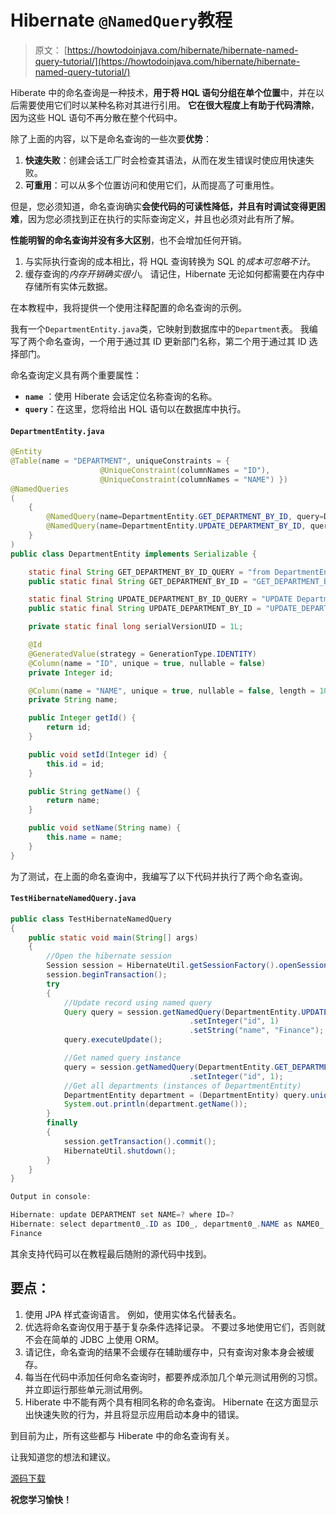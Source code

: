 # Hibernate `@NamedQuery`教程

> 原文： [https://howtodoinjava.com/hibernate/hibernate-named-query-tutorial/](https://howtodoinjava.com/hibernate/hibernate-named-query-tutorial/)

Hiberate 中的命名查询是一种技术，**用于将 HQL 语句分组在单个位置**中，并在以后需要使用它们时以某种名称对其进行引用。 **它在很大程度上有助于代码清除**，因为这些 HQL 语句不再分散在整个代码中。

除了上面的内容，以下是命名查询的一些次要**优势**：

1.  **快速失败**：创建会话工厂时会检查其语法，从而在发生错误时使应用快速失败。
2.  **可重用**：可以从多个位置访问和使用它们，从而提高了可重用性。

但是，您必须知道，命名查询确实**会使代码的可读性降低，并且有时调试变得更困难**，因为您必须找到正在执行的实际查询定义，并且也必须对此有所了解。

**性能明智的命名查询并没有多大区别**，也不会增加任何开销。

1.  与实际执行查询的成本相比，将 HQL 查询转换为 SQL 的*成本可忽略不计*。
2.  缓存查询的*内存开销确实很小*。 请记住，Hibernate 无论如何都需要在内存中存储所有实体元数据。

在本教程中，我将提供一个使用注释配置的命名查询的示例。

我有一个`DepartmentEntity.java`类，它映射到数据库中的`Department`表。 我编写了两个命名查询，一个用于通过其 ID 更新部门名称，第二个用于通过其 ID 选择部门。

命名查询定义具有两个重要属性：

*   **`name`** ：使用 Hiberate 会话定位名称查询的名称。
*   **`query`**：在这里，您将给出 HQL 语句以在数据库中执行。

#### `DepartmentEntity.java`

```java
@Entity
@Table(name = "DEPARTMENT", uniqueConstraints = {
					@UniqueConstraint(columnNames = "ID"),
					@UniqueConstraint(columnNames = "NAME") })
@NamedQueries
(
	{
		@NamedQuery(name=DepartmentEntity.GET_DEPARTMENT_BY_ID, query=DepartmentEntity.GET_DEPARTMENT_BY_ID_QUERY),
		@NamedQuery(name=DepartmentEntity.UPDATE_DEPARTMENT_BY_ID, query=DepartmentEntity.UPDATE_DEPARTMENT_BY_ID_QUERY)
	}
)
public class DepartmentEntity implements Serializable {

	static final String GET_DEPARTMENT_BY_ID_QUERY = "from DepartmentEntity d where d.id = :id"; 
	public static final String GET_DEPARTMENT_BY_ID = "GET_DEPARTMENT_BY_ID"; 

	static final String UPDATE_DEPARTMENT_BY_ID_QUERY = "UPDATE DepartmentEntity d SET d.name=:name where d.id = :id"; 
	public static final String UPDATE_DEPARTMENT_BY_ID = "UPDATE_DEPARTMENT_BY_ID"; 

	private static final long serialVersionUID = 1L;

	@Id
	@GeneratedValue(strategy = GenerationType.IDENTITY)
	@Column(name = "ID", unique = true, nullable = false)
	private Integer id;

	@Column(name = "NAME", unique = true, nullable = false, length = 100)
	private String name;

	public Integer getId() {
		return id;
	}

	public void setId(Integer id) {
		this.id = id;
	}

	public String getName() {
		return name;
	}

	public void setName(String name) {
		this.name = name;
	}
}

```

为了测试，在上面的命名查询中，我编写了以下代码并执行了两个命名查询。

#### **`TestHibernateNamedQuery.java`**

```java
public class TestHibernateNamedQuery 
{
	public static void main(String[] args) 
	{
		//Open the hibernate session
		Session session = HibernateUtil.getSessionFactory().openSession();
		session.beginTransaction();
		try
		{
			//Update record using named query
			Query query = session.getNamedQuery(DepartmentEntity.UPDATE_DEPARTMENT_BY_ID)
										.setInteger("id", 1)
										.setString("name", "Finance");
			query.executeUpdate();

			//Get named query instance
			query = session.getNamedQuery(DepartmentEntity.GET_DEPARTMENT_BY_ID)
										.setInteger("id", 1);
			//Get all departments (instances of DepartmentEntity)
			DepartmentEntity department = (DepartmentEntity) query.uniqueResult();
			System.out.println(department.getName());
		}
		finally
		{
			session.getTransaction().commit();
			HibernateUtil.shutdown();
		}
	}
}

Output in console:

Hibernate: update DEPARTMENT set NAME=? where ID=?
Hibernate: select department0_.ID as ID0_, department0_.NAME as NAME0_ from DEPARTMENT department0_ where department0_.ID=?
Finance

```

其余支持代码可以在教程最后随附的源代码中找到。

## **要点：**

1.  使用 JPA 样式查询语言。 例如，使用实体名代替表名。
2.  优选将命名查询仅用于基于复杂条件选择记录。 不要过多地使用它们，否则就不会在简单的 JDBC 上使用 ORM。
3.  请记住，命名查询的结果不会缓存在辅助缓存中，只有查询对象本身会被缓存。
4.  每当在代码中添加任何命名查询时，都要养成添加几个单元测试用例的习惯。 并立即运行那些单元测试用例。
5.  Hiberate 中不能有两个具有相同名称的命名查询。 Hibernate 在这方面显示出快速失败的行为，并且将显示应用启动本身中的错误。

到目前为止，所有这些都与 Hiberate 中的命名查询有关。

让我知道您的想法和建议。


[源码下载](https://docs.google.com/file/d/0B7yo2HclmjI4T3ZHRldLY0pKc0U/edit?usp=sharing "Hibernate named query tutorial")

**祝您学习愉快！**